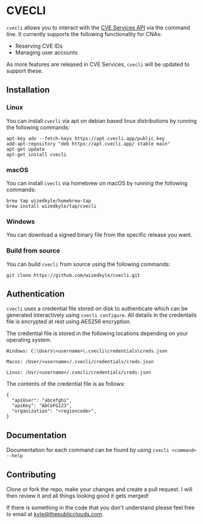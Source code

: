# CVECLI

`cvecli` allows you to interact with the [CVE Services API](https://github.com/CVEProject/cve-services) via the command line. 
It currently supports the following functionality for CNAs:
- Reserving CVE IDs
- Managing user accounts

As more features are released in CVE Services, `cvecli` will be updated to support these.

## Installation

### Linux

You can install `cvecli` via apt on debian based linux distributions by running the following commands:

```shell
apt-key adv --fetch-keys https://apt.cvecli.app/public.key
add-apt-repository "deb https://apt.cvecli.app/ stable main"
apt-get update
apt-get install cvecli
```

### macOS

You can install `cvecli` via homebrew on macOS by running the following commands:

```shell
brew tap wizedkyle/homebrew-tap
brew install wizedkyle/tap/cvecli
```

### Windows

You can download a signed binary file from the specific release you want.

### Build from source

You can build `cvecli` from source using the following commands:

```shell
git clone https://github.com/wizedkyle/cvecli.git

```

## Authentication

`cvecli` uses a credential file stored on disk to authenticate which can be generated interactively using `cvecli configure`.
All details in the credentails file is encrypted at rest using AES256 encryption.

The credential file is stored in the following locations depending on your operating system.

```
Windows: C:\Users\<username>\.cvecli\credentials\creds.json

Macos: /User/<username>/.cvecli/credentials/creds.json

Linux: /Usr/<username>/.cvecli/credentials/creds.json
```

The contents of the credential file is as follows:

```
{
  "apiUser": "abcefghi",
  "apiKey": "AbCeFG123",
  "organization": "<regioncode>",
}
```

## Documentation

Documentation for each command can be found by using `cvecli <command> --help`

## Contributing

Clone or fork the repo, make your changes and create a pull request.
I will then review it and all things looking good it gets merged!

If there is something in the code that you don't understand please feel free to email at kyle@thepublicclouds.com.


